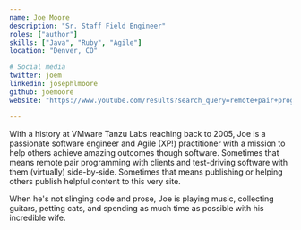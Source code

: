 ```yaml
---
name: Joe Moore
description: "Sr. Staff Field Engineer"
roles: ["author"]
skills: ["Java", "Ruby", "Agile"]
location: "Denver, CO"

# Social media
twitter: joem
linkedin: josephlmoore
github: joemoore
website: "https://www.youtube.com/results?search_query=remote+pair+programming+joe+moore"

---
```

With a history at VMware Tanzu Labs reaching back to 2005, Joe is a passionate software engineer and Agile (XP!) practitioner with a mission to help others achieve amazing outcomes though software. Sometimes that means remote pair programming with clients and test-driving software with them (virtually) side-by-side. Sometimes that means publishing or helping others publish helpful content to this very site.

When he's not slinging code and prose, Joe is playing music, collecting guitars, petting cats, and spending as much time as possible with his incredible wife.